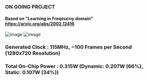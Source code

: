 ### ON GOING PROJECT 

#### Based on "Learning in Freqeucny domain" https://arxiv.org/abs/2002.12416


![image](https://github.com/user-attachments/assets/95f59762-545a-4e83-b32d-5795d744aaf4)
![image](https://github.com/user-attachments/assets/e161187b-1ac4-43a6-b650-6f755a349406)

### Generated Clock : 115MHz, ~100 Frames per Second (1280x720 Resolution)
### Total On-Chip Power : 0.315W (Dynamic: 0.207W (66%), Static: 0.107W (34%))

